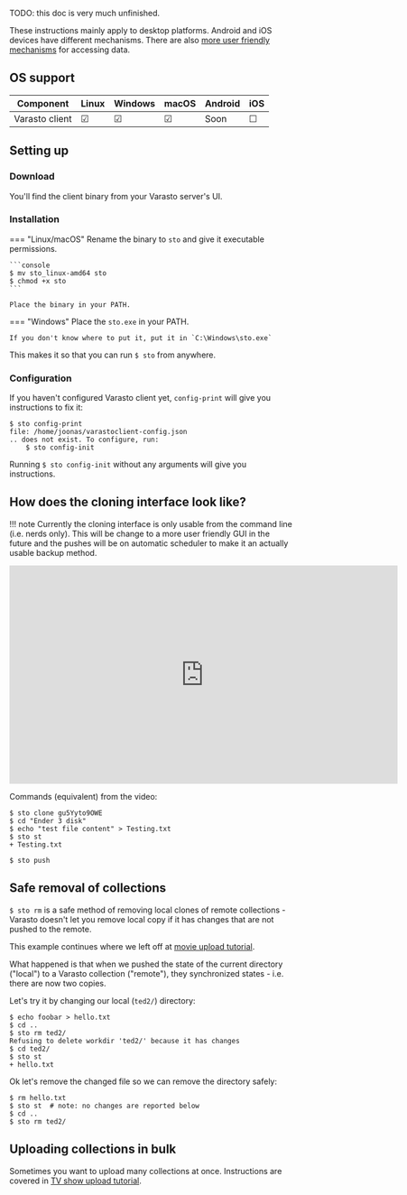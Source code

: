 TODO: this doc is very much unfinished.

These instructions mainly apply to desktop platforms. Android and iOS devices have
different mechanisms. There are also
[more user friendly mechanisms](../../data-interfaces/)
for accessing data.


OS support
----------

| Component      | Linux | Windows | macOS | Android | iOS |
|----------------|-------|---------|-------|---------|-----|
| Varasto client | ☑   | ☑      | ☑   | Soon    | ☐   |


Setting up
----------

### Download

You'll find the client binary from your Varasto server's UI.


### Installation

=== "Linux/macOS"
	Rename the binary to `sto` and give it executable permissions.

	```console
	$ mv sto_linux-amd64 sto
	$ chmod +x sto
	```

	Place the binary in your PATH.

=== "Windows"
	Place the `sto.exe` in your PATH.

	If you don't know where to put it, put it in `C:\Windows\sto.exe`

This makes it so that you can run `$ sto` from anywhere.


### Configuration

If you haven't configured Varasto client yet, `config-print` will give you instructions to fix it:

```console
$ sto config-print
file: /home/joonas/varastoclient-config.json
.. does not exist. To configure, run:
    $ sto config-init
```

Running `$ sto config-init` without any arguments will give you instructions.


How does the cloning interface look like?
-----------------------------------------

!!! note
	Currently the cloning interface is only usable from the command line (i.e. nerds only).
	This will be change to a more user friendly GUI in the future and the pushes will be
	on automatic scheduler to make it an actually usable backup method.

<iframe width="688" height="387" src="https://www.youtube.com/embed/7oPV16_rxKQ" frameborder="0" allow="accelerometer; autoplay; encrypted-media; gyroscope; picture-in-picture" allowfullscreen></iframe>

Commands (equivalent) from the video:

```console
$ sto clone gu5Yyto9OWE
$ cd "Ender 3 disk"
$ echo "test file content" > Testing.txt
$ sto st
+ Testing.txt

$ sto push
```


Safe removal of collections
---------------------------

`$ sto rm` is a safe method of removing local clones of remote collections - Varasto
doesn't let you remove local copy if it has changes that are not pushed to the remote.

This example continues where we left off at
[movie upload tutorial](../../content/movies/index.md#uploading-your-first-movie).

What happened is that when we pushed the state of the current directory ("local") to a
Varasto collection ("remote"), they synchronized states - i.e. there are now two copies.

Let's try it by changing our local (`ted2/`) directory:

```console
$ echo foobar > hello.txt
$ cd ..
$ sto rm ted2/
Refusing to delete workdir 'ted2/' because it has changes
$ cd ted2/
$ sto st
+ hello.txt
```

Ok let's remove the changed file so we can remove the directory safely:

```console
$ rm hello.txt
$ sto st  # note: no changes are reported below
$ cd ..
$ sto rm ted2/
```


Uploading collections in bulk
-----------------------------

Sometimes you want to upload many collections at once. Instructions are covered in
[TV show upload tutorial](../../content/tvshows/index.md#explaining-the-season-upload-command).
